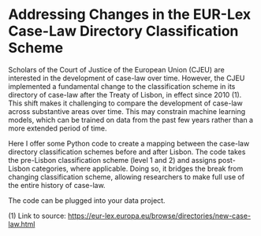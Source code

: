 # Addressing Changes in the EUR-Lex Case-Law Directory Classification Scheme

Scholars of the Court of Justice of the European Union (CJEU) are interested in the development of case-law over time. However, the CJEU implemented a fundamental change to the classification scheme in its directory of case-law after the Treaty of Lisbon, in effect since 2010 (1). This shift makes it challenging to compare the development of case-law across substantive areas over time. This may constrain machine learning models, which can be trained on data from the past few years rather than a more extended period of time.

Here I offer some Python code to create a mapping between the case-law directory classification schemes before and after Lisbon. The code takes the pre-Lisbon classification scheme (level 1 and 2) and assigns post-Lisbon categories, where applicable. Doing so, it bridges the break from changing classification scheme, allowing researchers to make full use of the entire history of case-law. 

The code can be plugged into your data project. 

(1) Link to source: https://eur-lex.europa.eu/browse/directories/new-case-law.html

